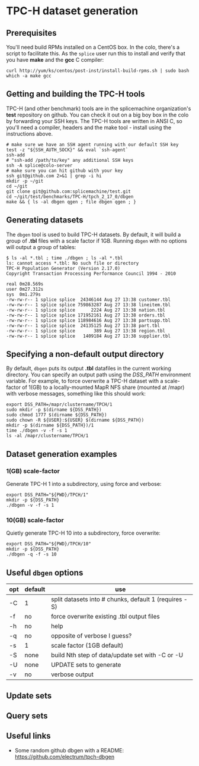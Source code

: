 # TPC-H dataset generation

## Prerequisites
You'll need build RPMs installed on a CentOS box. In the colo, there's a script to facilitate this. As the `splice` user run this to install and verify that you have **make** and the **gcc** C compiler:
```
curl http://yum/ks/centos/post-inst/install-build-rpms.sh | sudo bash
which -a make gcc
```

## Getting and building the TPC-H tools
TPC-H (and other benchmark) tools are in the splicemachine organization's **test** repository on github. You can check it out on a big boy box in the colo by forwarding your SSH keys. The TPC-H tools are written in ANSI C, so you'll need a compiler, headers and the make tool - install using the instructions above.
```
# make sure we have an SSH agent running with our default SSH key
test -z "${SSH_AUTH_SOCK}" && eval `ssh-agent`
ssh-add
# "ssh-add /path/to/key" any additional SSH keys
ssh -A splice@colo-server
# make sure you can hit github with your key
ssh git@github.com 2>&1 | grep -i hi
mkdir -p ~/git
cd ~/git
git clone git@github.com:splicemachine/test.git
cd ~/git/test/benchmarks/TPC-H/tpch_2_17_0/dbgen
make && { ls -al dbgen qgen ; file dbgen qgen ; } 
```

## Generating datasets 
The `dbgen` tool is used to build TPC-H datasets. By default, it will build a group of **.tbl** files with a scale factor if 1GB. Running `dbgen` with no options will output a group of tables:

```
$ ls -al *.tbl ; time ./dbgen ; ls -al *.tbl
ls: cannot access *.tbl: No such file or directory
TPC-H Population Generator (Version 2.17.0)
Copyright Transaction Processing Performance Council 1994 - 2010

real 0m28.569s
user 0m27.312s
sys  0m1.279s
-rw-rw-r-- 1 splice splice  24346144 Aug 27 13:38 customer.tbl
-rw-rw-r-- 1 splice splice 759863287 Aug 27 13:38 lineitem.tbl
-rw-rw-r-- 1 splice splice      2224 Aug 27 13:38 nation.tbl
-rw-rw-r-- 1 splice splice 171952161 Aug 27 13:38 orders.tbl
-rw-rw-r-- 1 splice splice 118984616 Aug 27 13:38 partsupp.tbl
-rw-rw-r-- 1 splice splice  24135125 Aug 27 13:38 part.tbl
-rw-rw-r-- 1 splice splice       389 Aug 27 13:38 region.tbl
-rw-rw-r-- 1 splice splice   1409184 Aug 27 13:38 supplier.tbl
```
## Specifying a non-default output directory
By default, `dbgen` puts its output **.tbl** datafiles in the current working directory. You can specify an output path using the *DSS_PATH* environment variable. For example, to force overwrite a TPC-H dataset with a scale-factor of 1(GB) to a locally-mounted MapR NFS share (mounted at /mapr) with verbose messages, something like this should work:
```
export DSS_PATH=/mapr/clustername/TPCH/1
sudo mkdir -p $(dirname ${DSS_PATH})
sudo chmod 1777 $(dirname ${DSS_PATH})
sudo chown -R ${USER}:${USER} $(dirname ${DSS_PATH})
mkdir -p $(dirname ${DSS_PATH})/1
time ./dbgen -v -f -s 1
ls -al /mapr/clustername/TPCH/1
```

## Dataset generation examples
### 1(GB) scale-factor
Generate TPC-H 1 into a subdirectory, using force and verbose:
```
export DSS_PATH="${PWD}/TPCH/1"
mkdir -p ${DSS_PATH}
./dbgen -v -f -s 1
```
### 10(GB) scale-factor
Quietly generate TPC-H 10 into a subdirectory, force overwrite:
```
export DSS_PATH="${PWD}/TPCH/10"
mkdir -p ${DSS_PATH}
./dbgen -q -f -s 10
```

## Useful `dbgen` options

opt | default | use
--- | ------- | ---
-C  | 1       | split datasets into # chunks, default 1 (requires -S)
-f  | no      | force overwrite existing .tbl output files
-h  | no      | help
-q  | no      | opposite of verbose I guess?
-s  | 1       | scale factor (1GB default)
-S  | none    | build Nth step of data/update set with -C or -U
-U  | none    | UPDATE sets to generate
-v  | no      | verbose output

## Update sets

## Query sets

## Useful links
- Some random github dbgen with a README: https://github.com/electrum/tpch-dbgen
